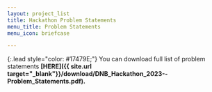 ```yaml
---
layout: project_list
title: Hackathon Problem Statements
menu_title: Problem Statements
menu_icon: briefcase

---
```


{:.lead style="color: #17479E;"}
You can download full list of problem statements <b>[HERE]({{ site.url target="_blank"}}/download/DNB_Hackathon_2023--Problem_Statements.pdf).</b>
